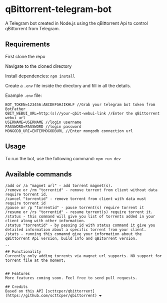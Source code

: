 # qBittorrent-telegram-bot
A Telegram bot created in Node.js using the qBittorrent Api to control qBittorrent from Telegram.

## Requirements
First clone the repo

Navigate to the cloned directory

Install dependencies: ``` npm install ```

Create a `.env` file inside the directory and fill in all the details.

Example `.env` file:

```
BOT_TOKEN=123456:ABCDEFGHJIKHLF //Grab your telegram bot token from BotFather
QBIT_WEBUI_URL=http:(s)//your-qbit-webui-link //Enter the qBittorrent webui url
USERNAME=USERNAME //login username
PASSWORD=PASSWORD //login password
MONGODB_URI=ENTERMOGODBURL //Enter mongodb connection url
```

## Usage
To run the bot, use the following command: ``` npm run dev ```


## Available commands

```
/add or /a "magnet url" - add torrent magnet(s).
/remove or /rm "torrentid" - remove torrent from client without data require torrent id.
/cancel "torrentid" - remove torrent from client with data must require torrent id
/pause or /p "torrentid" - pause torrent(s) require torrent it
/resume or /rs "torrentid" - resume torrent(s) require torrent it.
/status - this command will give you list of torrents added in your client along with other information.
/status "torrentid" - by passing id with status command it give you detailed information about a specific torrent from your client.
/stats - running this comamnd give your information about the qBittorrent Api version, build info and qBitorrent version.

``
## Functionality
Currently only adding torrents via magnet url supports. NO support for torrent file at the moment;


## Features
More features coming soon. Feel free to send pull requests.

## Credits
Based on this API [scttcper/qbittorrent](https://github.com/scttcper/qbittorrent) ❤️